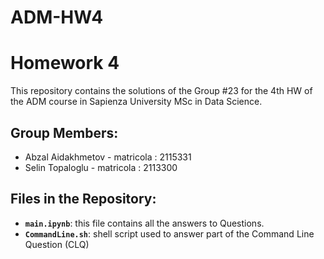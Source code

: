 # ADM-HW4

# Homework 4 

This repository contains the solutions of the Group #23 for the 4th HW of the ADM course in Sapienza University MSc in Data Science.

## Group Members:
- Abzal Aidakhmetov - matricola : 2115331
- Selin Topaloglu - matricola : 2113300

## Files in the Repository:
- __`main.ipynb`__: this file contains all the answers to Questions. 
- __`CommandLine.sh`__:  shell script used to answer part of the Command Line Question (CLQ)
